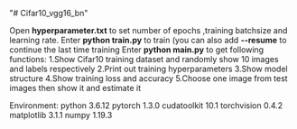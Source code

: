 "# Cifar10_vgg16_bn" 

Open **hyperparameter.txt** to set number of epochs ,training batchsize and learning rate.
Enter **python train.py** to train (you can also add **--resume** to continue the last time training
Enter **python main.py** to get following functions:
    1.Show Cifar10 training dataset and randomly show 10 images and labels respectively
    2.Print out training hyperparameters 
    3.Show model structure
    4.Show training loss and accuracy
    5.Choose one image from test images then show it and estimate it

Environment:
python                    3.6.12
pytorch                   1.3.0
cudatoolkit               10.1
torchvision               0.4.2
matplotlib                3.1.1
numpy                     1.19.3
